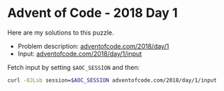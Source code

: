 # Advent of Code - 2018 Day 1
Here are my solutions to this puzzle.

* Problem description: [adventofcode.com/2018/day/1](https://adventofcode.com/2018/day/1)
* Input: [adventofcode.com/2018/day/1/input](https://adventofcode.com/2018/day/1/input)

Fetch input by setting `$AOC_SESSION` and then:
```bash
curl -OJLsb session=$AOC_SESSION adventofcode.com/2018/day/1/input
```
